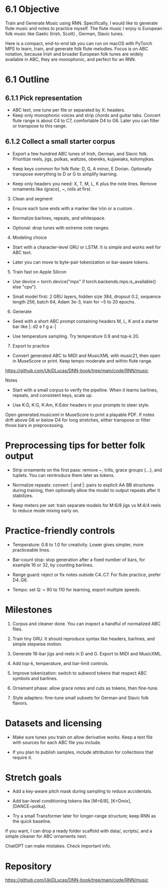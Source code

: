 # 6.1 Objective 
Train and Generate Music using RNN. Specifically, I would like to generate flute music and notes to practice myself. The flute music I enjoy is European folk music like Gaelic (Irish, Scott) , German, Slavic tunes.

Here is a compact, end-to-end lab you can run on macOS with PyTorch MPS to learn, train, and generate folk flute melodies. Focus is on ABC notation, because Irish and broader European folk tunes are widely available in ABC, they are monophonic, and perfect for an RNN.

# 6.1 Outline

## 6.1.1 Pick representation
- ABC text, one tune per file or separated by X: headers.
- Keep only monophonic voices and strip chords and guitar tabs.
  Concert flute range is about C4 to C7, comfortable D4 to G6. Later you can filter or transpose to this range.
## 6.1.2 Collect a small starter corpus
- Export a few hundred ABC tunes of Irish, German, and Slavic folk. Prioritize reels, jigs, polkas, waltzes, obereks, kujawiaks, kolomyjkas.
    
- Keep keys common for folk flute: D, G, A minor, E Dorian. Optionally transpose everything to D or G to simplify learning.
    
- Keep only headers you need: X, T, M, L, K plus the note lines. Remove ornaments like {grace}, ~, rolls at first.
    

3. Clean and segment
    

- Ensure each tune ends with a marker like \n\n or a custom <EOS>.
    
- Normalize barlines, repeats, and whitespace.
    
- Optional: drop tunes with extreme note ranges.
    

4. Modeling choice
    

- Start with a character-level GRU or LSTM. It is simple and works well for ABC text.
    
- Later you can move to byte-pair tokenization or bar-aware tokens.
    

5. Train fast on Apple Silicon
    

- Use device = torch.device("mps" if torch.backends.mps.is_available() else "cpu").
    
- Small model first: 2 GRU layers, hidden size 384, dropout 0.2, sequence length 256, batch 64, Adam 3e-3, train for ~5 to 20 epochs.
    

6. Generate
    

- Seed with a short ABC prompt containing headers M, L, K and a starter bar like |: d2 e f g a :|
    
- Use temperature sampling. Try temperature 0.9 and top-k 20.
    

7. Export to practice
    

- Convert generated ABC to MIDI and MusicXML with music21, then open in MuseScore or print. Keep tempo moderate and within flute range.

https://github.com/UkiDLucas/DNN-book/tree/main/code/RNN/music


Notes

- Start with a small corpus to verify the pipeline. When it learns barlines, repeats, and consistent keys, scale up.
    
- Use K:D, K:G, K:Am, K:Edor headers in your prompts to steer style.


Open generated.musicxml in MuseScore to print a playable PDF. If notes drift above G6 or below D4 for long stretches, either transpose or filter those bars in preprocessing.

# Preprocessing tips for better folk output

- Strip ornaments on the first pass: remove ~, trills, grace groups {...}, and tuplets. You can reintroduce them later as tokens.
    
- Normalize repeats: convert :| and |: pairs to explicit AA BB structures during training, then optionally allow the model to output repeats after it stabilizes.
    
- Keep meters per set: train separate models for M:6/8 jigs vs M:4/4 reels to reduce mode mixing early on.
    

# Practice-friendly controls

- Temperature: 0.8 to 1.0 for creativity. Lower gives simpler, more practiceable lines.
    
- Bar-count stop: stop generation after a fixed number of bars, for example 16 or 32, by counting barlines.
    
- Range guard: reject or fix notes outside C4..C7. For flute practice, prefer D4..G6.
    
- Tempo: set Q: = 90 to 110 for learning, export multiple speeds.
    

# Milestones

1. Corpus and cleaner done. You can inspect a handful of normalized ABC files.
    
2. Train tiny GRU. It should reproduce syntax like headers, barlines, and simple stepwise motion.
    
3. Generate 16-bar jigs and reels in D and G. Export to MIDI and MusicXML.
    
4. Add top-k, temperature, and bar-limit controls.
    
5. Improve tokenization: switch to subword tokens that respect ABC symbols and barlines.
    
6. Ornament phase: allow grace notes and cuts as tokens, then fine-tune.
    
7. Style adapters: fine-tune small subsets for German and Slavic folk flavors.
    

# Datasets and licensing

- Make sure tunes you train on allow derivative works. Keep a text file with sources for each ABC file you include.
    
- If you plan to publish samples, include attribution for collections that require it.
    

# Stretch goals

- Add a key-aware pitch mask during sampling to reduce accidentals.
    
- Add bar-level conditioning tokens like [M=6/8], [K=Dmix], [DANCE=polka].
    
- Try a small Transformer later for longer-range structure; keep RNN as the quick baseline.
    

If you want, I can drop a ready folder scaffold with data/, scripts/, and a simple cleaner for ABC ornaments next.

  

ChatGPT can make mistakes. Check important info.




# Repository
https://github.com/UkiDLucas/DNN-book/tree/main/code/RNN/music
